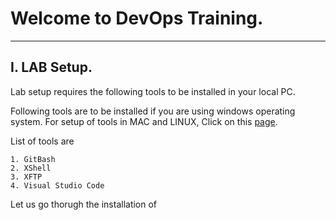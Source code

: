 # Welcome to DevOps Training.

----------------------------------------------------------------------------------------

## I. LAB Setup.
Lab setup requires the following tools to be installed in your local PC. 

Following tools are to be installed if you are using windows operating system. For setup of tools in MAC and LINUX, Click on this [page](http://google.com).

List of tools are 

    1. GitBash
    2. XShell
    3. XFTP
    4. Visual Studio Code

Let us go thorugh the installation of 